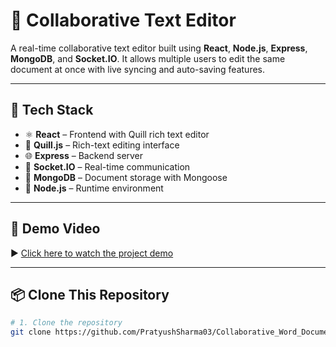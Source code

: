 # 📝 Collaborative Text Editor

A real-time collaborative text editor built using **React**, **Node.js**, **Express**, **MongoDB**, and **Socket.IO**. It allows multiple users to edit the same document at once with live syncing and auto-saving features.

---

## 🚀 Tech Stack

- ⚛️ **React** – Frontend with Quill rich text editor  
- 🧠 **Quill.js** – Rich-text editing interface  
- 🌐 **Express** – Backend server  
- 🧩 **Socket.IO** – Real-time communication  
- 🍃 **MongoDB** – Document storage with Mongoose  
- 🔧 **Node.js** – Runtime environment  

---

## 🎥 Demo Video

▶️ [Click here to watch the project demo](https://drive.google.com/file/d/10CloV3ZV5v178ceif4s1BCYP_eBBASQa/view?usp=sharing)

---

## 📦 Clone This Repository

```bash
# 1. Clone the repository
git clone https://github.com/PratyushSharma03/Collaborative_Word_Document.git
